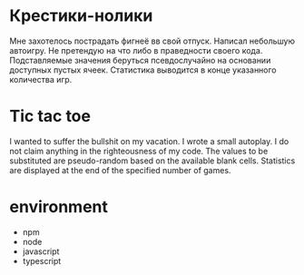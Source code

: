 # Крестики-нолики
Мне захотелось пострадать фигнеё вв свой отпуск. Написал небольшую автоигру. 
Не претендую на что либо в праведности своего кода. Подставляемые значения беруться псевдослучайно на основании доступных пустых ячеек. 
Статистика выводится в конце указанного количества игр.

# Tic tac toe
I wanted to suffer the bullshit on my vacation. I wrote a small autoplay.
I do not claim anything in the righteousness of my code. The values to be substituted are pseudo-random based on the available blank cells.
Statistics are displayed at the end of the specified number of games.

# environment
* npm 
* node
* javascript
* typescript
